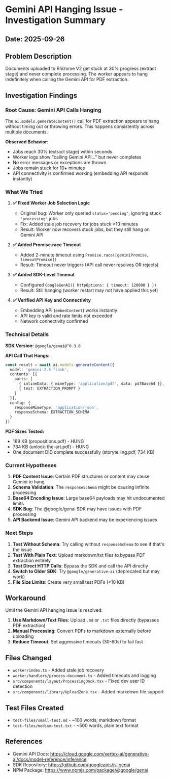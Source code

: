 # Gemini API Hanging Issue - Investigation Summary

## Date: 2025-09-26

## Problem Description

Documents uploaded to Rhizome V2 get stuck at 30% progress (extract stage) and never complete processing. The worker appears to hang indefinitely when calling the Gemini API for PDF extraction.

## Investigation Findings

### Root Cause: Gemini API Calls Hanging

The `ai.models.generateContent()` call for PDF extraction appears to hang without timing out or throwing errors. This happens consistently across multiple documents.

**Observed Behavior:**
- Jobs reach 30% (extract stage) within seconds
- Worker logs show "calling Gemini API..." but never completes
- No error messages or exceptions are thrown
- Jobs remain stuck for 10+ minutes
- API connectivity is confirmed working (embedding API responds instantly)

### What We Tried

1. **✅ Fixed Worker Job Selection Logic**
   - Original bug: Worker only queried `status='pending'`, ignoring stuck `'processing'` jobs
   - Fix: Added stale job recovery for jobs stuck >10 minutes
   - Result: Worker now recovers stuck jobs, but they still hang on Gemini API

2. **✅ Added Promise.race Timeout**
   - Added 2-minute timeout using `Promise.race([geminiPromise, timeoutPromise])`
   - Result: Timeout never triggers (API call never resolves OR rejects)

3. **✅ Added SDK-Level Timeout**
   - Configured `GoogleGenAI({ httpOptions: { timeout: 120000 } })`
   - Result: Still hanging (worker restart may not have applied this yet)

4. **✅ Verified API Key and Connectivity**
   - Embedding API (`embedContent`) works instantly
   - API key is valid and rate limits not exceeded
   - Network connectivity confirmed

### Technical Details

**SDK Version:** `@google/genai@^0.3.0`

**API Call That Hangs:**
```typescript
const result = await ai.models.generateContent({
  model: 'gemini-2.5-flash',
  contents: [{
    parts: [
      { inlineData: { mimeType: 'application/pdf', data: pdfBase64 }},
      { text: EXTRACTION_PROMPT }
    ]
  }],
  config: {
    responseMimeType: 'application/json',
    responseSchema: EXTRACTION_SCHEMA
  }
})
```

**PDF Sizes Tested:**
- 169 KB (propositions.pdf) - HUNG
- 734 KB (unlock-the-art.pdf) - HUNG  
- One document DID complete successfully (storytelling.pdf, 734 KB)

### Current Hypotheses

1. **PDF Content Issue**: Certain PDF structures or content may cause Gemini to hang
2. **Schema Validation**: The `responseSchema` might be causing infinite processing
3. **Base64 Encoding Issue**: Large base64 payloads may hit undocumented limits
4. **SDK Bug**: The @google/genai SDK may have issues with PDF processing
5. **API Backend Issue**: Gemini API backend may be experiencing issues

### Next Steps

1. **Test Without Schema**: Try calling without `responseSchema` to see if that's the issue
2. **Test With Plain Text**: Upload markdown/txt files to bypass PDF extraction entirely
3. **Test Direct HTTP Calls**: Bypass the SDK and call the API directly
4. **Switch to Older SDK**: Try `@google/generative-ai` (deprecated but may work)
5. **File Size Limits**: Create very small test PDFs (<10 KB)

## Workaround

Until the Gemini API hanging issue is resolved:

1. **Use Markdown/Text Files**: Upload `.md` or `.txt` files directly (bypasses PDF extraction)
2. **Manual Processing**: Convert PDFs to markdown externally before uploading
3. **Reduce Timeout**: Set aggressive timeouts (30-60s) to fail fast

## Files Changed

- `worker/index.ts` - Added stale job recovery
- `worker/handlers/process-document.ts` - Added timeouts and logging
- `src/components/layout/ProcessingDock.tsx` - Fixed dev user ID detection
- `src/components/library/UploadZone.tsx` - Added markdown file support

## Test Files Created

- `test-files/small-test.md` - ~100 words, markdown format
- `test-files/medium-test.txt` - ~500 words, plain text format

## References

- Gemini API Docs: https://cloud.google.com/vertex-ai/generative-ai/docs/model-reference/inference
- SDK Repository: https://github.com/googleapis/js-genai
- NPM Package: https://www.npmjs.com/package/@google/genai
